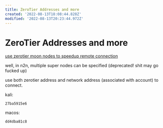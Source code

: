 ```yaml
---
title: ZeroTier Addresses and more
created: '2022-08-13T18:08:44.828Z'
modified: '2022-08-13T20:23:44.972Z'
---
```


# ZeroTier Addresses and more

[use zerotier moon nodes to speedup remote connection
](https://www.wnark.com/archives/152.html#:~:text=%E7%AC%AC%E4%B8%80%E7%A7%8D%E6%96%B9%E6%B3%95%E5%B0%B1%E6%98%AF%E4%BD%BF%E7%94%A8%20zerotier-cli%20orbit%20%E5%91%BD%E4%BB%A4%E3%80%82%20%E4%BD%BF%E7%94%A8%E4%B9%8B%E5%89%8D%E6%AD%A5%E9%AA%A4%E4%B8%AD%20moon.json%20%E6%96%87%E4%BB%B6%E4%B8%AD%E7%9A%84%20id,~%5D%23%20zerotier-cli%20orbit%203ed7c%2A%2A%2A%2A%2A%203ed7c%2A%2A%2A%2A%2A%20200%20orbit%20OK)

well, in n2n, multiple super nodes can be specified (deprecated! shit may go fucked up)

use both zerotier address and network address (associated with account) to connect.

kali:
```
27ba5915e6
```

macos:
```
dd4dba81c8
```
